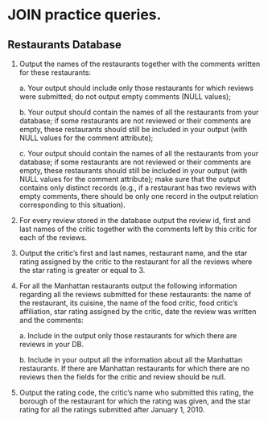 # JOIN practice queries. 

## Restaurants Database


1. Output the names of the restaurants together with the comments written for these restaurants:

    a. Your output should include only those restaurants for which reviews were submitted; do
not output empty comments (NULL values);

    b. Your output should contain the names of all the restaurants from your database; if some
restaurants are not reviewed or their comments are empty, these restaurants should
still be included in your output (with NULL values for the comment attribute);

    c. Your output should contain the names of all the restaurants from your database; if some
restaurants are not reviewed or their comments are empty, these restaurants should
still be included in your output (with NULL values for the comment attribute); make sure
that the output contains only distinct records (e.g., if a restaurant has two reviews with
empty comments, there should be only one record in the output relation corresponding
to this situation).

2. For every review stored in the database output the review id, first and last names of the critic
together with the comments left by this critic for each of the reviews.

3. Output the critic’s first and last names, restaurant name, and the star rating assigned by the
critic to the restaurant for all the reviews where the star rating is greater or equal to 3.

4. For all the Manhattan restaurants output the following information regarding all the reviews
submitted for these restaurants: the name of the restaurant, its cuisine, the name of the food
critic, food critic’s affiliation, star rating assigned by the critic, date the review was written and
the comments:

    a. Include in the output only those restaurants for which there are reviews in your DB.
    
    b. Include in your output all the information about all the Manhattan restaurants. If there
are Manhattan restaurants for which there are no reviews then the fields for the critic
and review should be null.

5. Output the rating code, the critic’s name who submitted this rating, the borough of the
restaurant for which the rating was given, and the star rating for all the ratings submitted after
January 1, 2010.
